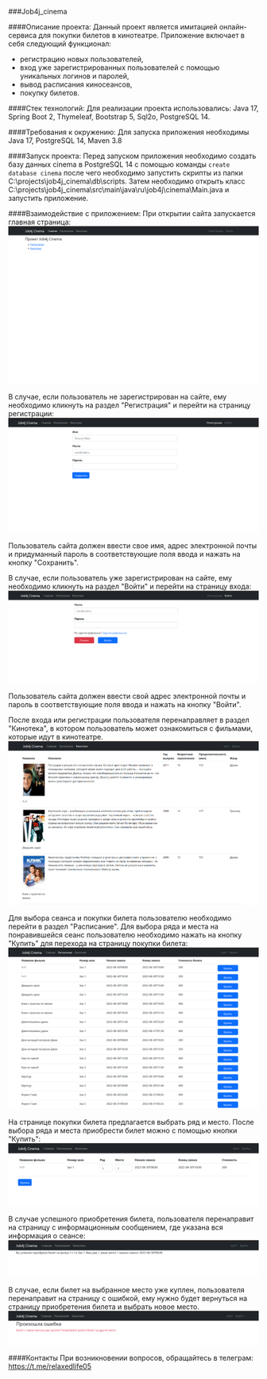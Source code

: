 ###Job4j_cinema

####Описание проекта: 
Данный проект является имитацией онлайн-сервиса для покупки билетов в кинотеатре. 
Приложение включает в себя следующий функционал: 
- регистрацию новых пользователей,
- вход уже зарегистрированных пользователей с помощью уникальных логинов и паролей, 
- вывод расписания киносеансов,
- покупку билетов.

####Стек технологий:
Для реализации проекта использовались: Java 17, Spring Boot 2, Thymeleaf, Bootstrap 5, Sql2o, PostgreSQL 14.

####Требования к окружению:
Для запуска приложения необходимы Java 17, PostgreSQL 14, Maven 3.8

####Запуск проекта:
Перед запуском приложения необходимо создать базу данных cinema в PostgreSQL 14
с помощью команды ```create database cinema```
после чего необходимо запустить скрипты из папки C:\projects\job4j_cinema\db\scripts.
Затем необходимо открыть класс C:\projects\job4j_cinema\src\main\java\ru\job4j\cinema\Main.java и запустить приложение.

####Взаимодействие с приложением:
При открытии сайта запускается главная страница:
![img.png](img.png)

В случае, если пользователь не зарегистрирован на сайте, ему необходимо кликнуть на раздел "Регистрация" 
и перейти на страницу регистрации:
![img_2.png](img_2.png)

Пользователь сайта должен ввести свое имя, адрес электронной почты и придуманный пароль в соответствующие поля ввода
и нажать на кнопку "Сохранить".

В случае, если пользователь уже зарегистрирован на сайте, ему необходимо кликнуть на раздел "Войти"
и перейти на страницу входа:
![img_3.png](img_3.png)

Пользователь сайта должен ввести свой адрес электронной почты и пароль в соответствующие поля ввода
и нажать на кнопку "Войти".

После входа или регистрации пользователя перенаправляет в раздел "Кинотека", в котором пользователь может 
ознакомиться с фильмами, которые идут в кинотеатре. 
![img_4.png](img_4.png)

Для выбора сеанса и покупки билета пользователю необходимо перейти в раздел "Расписание".
Для выбора ряда и места на понравившейся сеанс пользователю необходимо нажать на кнопку
"Купить" для перехода на страницу покупки билета:
![img_5.png](img_5.png)

На странице покупки билета предлагается выбрать ряд и место.
После выбора ряда и места приобрести билет можно с помощью кнопки "Купить":
![img_6.png](img_6.png)

В случае успешного приобретения билета, пользователя перенаправит на страницу с информационным сообщением, 
где указана вся информация о сеансе:
![img_1.png](img_1.png)

В случае, если билет на выбранное место уже куплен, пользователя перенаправит на страницу с ошибкой, 
ему нужно будет вернуться на страницу приобретения билета и выбрать новое место.
![img_7.png](img_7.png)

####Контакты
При возникновении вопросов, обращайтесь в телеграм: https://t.me/relaxedlife05